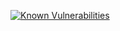 <a href="https://snyk.io/test/github/JuanGro/etymos-backend?targetFile=package.json"><img src="https://snyk.io/test/github/JuanGro/etymos-backend/badge.svg?targetFile=package.json" alt="Known Vulnerabilities" data-canonical-src="https://snyk.io/test/github/JuanGro/etymos-backend?targetFile=package.json" style="max-width:100%;"></a>